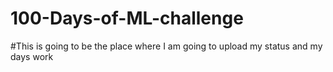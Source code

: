 # 100-Days-of-ML-challenge
#This is going to be the place where I am going to upload my status and my days work 

